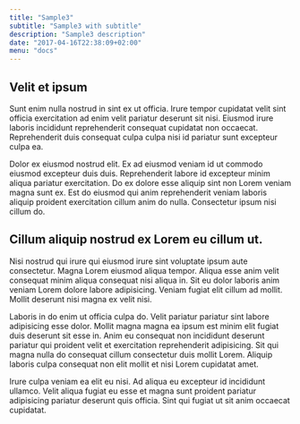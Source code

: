 ```yaml
---
title: "Sample3"
subtitle: "Sample3 with subtitle"
description: "Sample3 description"
date: "2017-04-16T22:38:09+02:00"
menu: "docs"
---
```


## Velit et ipsum

Sunt enim nulla nostrud in sint ex ut officia. Irure tempor cupidatat velit sint officia exercitation ad enim velit pariatur deserunt sit nisi. Eiusmod irure laboris incididunt reprehenderit consequat cupidatat non occaecat. Reprehenderit duis consequat culpa culpa nisi id pariatur sunt excepteur culpa ea.

Dolor ex eiusmod nostrud elit. Ex ad eiusmod veniam id ut commodo eiusmod excepteur duis duis. Reprehenderit labore id excepteur minim aliqua pariatur exercitation. Do ex dolore esse aliquip sint non Lorem veniam magna sunt ex. Est do eiusmod qui anim reprehenderit veniam laboris aliquip proident exercitation cillum anim do nulla. Consectetur ipsum nisi cillum do.


## Cillum aliquip nostrud ex Lorem eu cillum ut.

Nisi nostrud qui irure qui eiusmod irure sint voluptate ipsum aute consectetur. Magna Lorem eiusmod aliqua tempor. Aliqua esse anim velit consequat minim aliqua consequat nisi aliqua in. Sit eu dolor laboris anim veniam Lorem dolore labore adipisicing. Veniam fugiat elit cillum ad mollit. Mollit deserunt nisi magna ex velit nisi.

Laboris in do enim ut officia culpa do. Velit pariatur pariatur sint labore adipisicing esse dolor. Mollit magna magna ea ipsum est minim elit fugiat duis deserunt sit esse in. Anim eu consequat non incididunt deserunt pariatur qui proident velit et exercitation reprehenderit adipisicing. Sit qui magna nulla do consequat cillum consectetur duis mollit Lorem. Aliquip laboris culpa consequat non elit mollit et nisi Lorem cupidatat amet.

Irure culpa veniam ea elit eu nisi. Ad aliqua eu excepteur id incididunt ullamco. Velit aliqua fugiat eu esse et magna sunt proident pariatur adipisicing pariatur deserunt quis officia. Sint qui fugiat ut sit anim occaecat cupidatat.
